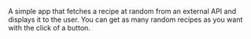 A simple app that fetches a recipe at random from an external API and displays it to the user. You can get as many random recipes as you want with the click of a button.
